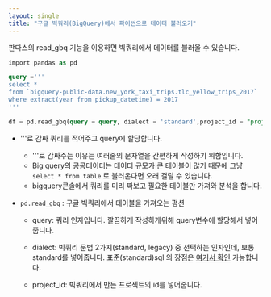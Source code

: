 ```yaml
---
layout: single
title: "구글 빅쿼리(BigQuery)에서 파이썬으로 데이터 불러오기"
---
```





판다스의 read_gbq 기능을 이용하면 빅쿼리에서 데이터를 불러올 수 있습니다.

```sql
import pandas as pd

query ='''
select *
from `bigquery-public-data.new_york_taxi_trips.tlc_yellow_trips_2017`
where extract(year from pickup_datetime) = 2017
'''

df = pd.read_gbq(query = query, dialect = 'standard',project_id = "project_id")
```

- '''로 감싸 쿼리를 적어주고 query에 할당합니다.

  - '''로 감싸주는 이유는 여러줄의 문자열을 간편하게 작성하기 위함입니다.
  - Big query의 공공데이터는 데이터 규모가 큰 테이블이 많기 때문에 그냥 `select * from table` 로 불러온다면 오래 걸릴 수 있습니다. 
  - bigquery콘솔에서 쿼리를 미리 짜보고 필요한 테이블만 가져와 분석을 합니다.

- `pd.read_gbq` : 구글 빅쿼리에서 테이블을 가져오는 평션

  - query: 쿼리 인자입니다. 깔끔하게 작성하게위해 query변수에 할당해서 넣어줍니다.

  - dialect: 빅쿼리 문법 2가지(standard, legacy) 중 선택하는 인자인데, 보통 standard를 넣어줍니다. 표준(standard)sql 의 장점은 [여기서 확인](https://cloud.google.com/bigquery/docs/reference/standard-sql/migrating-from-legacy-sql) 가능합니다.

  - project_id: 빅쿼리에서 만든 프로젝트의 id를 넣어줍니다.

    

    

